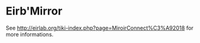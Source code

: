 # Eirb'Mirror

See http://eirlab.org/tiki-index.php?page=MiroirConnect%C3%A92018 for more informations.